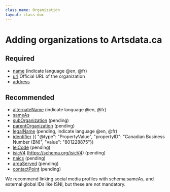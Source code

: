 ```yaml
---
class_name: Organization
layout: class-doc
---
```


# Adding organizations to Artsdata.ca

## Required

* [name](https://schema.org/name) (indicate language @en, @fr)
* [url](https://schema.org/url) Official URL of the organization
* [address](https://schema.org/address)

## Recommended

* [alternateName](https://schema.org/alternateName) (indicate language @en, @fr)
* [sameAs](https://schema.org/sameAs)
* [subOrganization](https://schema.org/subOrganization) (pending)
* [parentOrganization](https://schema.org/parentOrganization) (pending)
* [legalName](https://schema.org/legalName) (pending, indicate language @en, @fr)
* [identifier](https://schema.org/identifier) ({ "@type": "PropertyValue", "propertyID": "Canadian Business Number (BN)", "value":  "801228875"})
* [leiCode](https://schema.org/leiCode) (pending)
* [isicV4](https://schema.org/isicV4) (https://schema.org/isicV4) (pending)
* [naics](https://schema.org/naics) (pending)
* [areaServed](https://schema.org/areaServed) (pending)
* [contactPoint](https://schema.org/contactPoint) (pending)

 We recommend linking social media profiles with schema:sameAs, and external global IDs like ISNI, but these are not mandatory.
 
